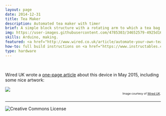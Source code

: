 ```yaml
---
layout: page
date: 2014-12-31
title: Tea Maker
description: Automated tea maker with timer
brief: A simple block structure with a rotating arm to which a tea bag can be attached. With the press of a button, the rotating arm lowers the tea bag and counts several minutes after which the tea bag is raised and an alarm is played. It conveniently automates brewing a cup of tea.
img: https://user-images.githubusercontent.com/4785303/34652579-4925d16e-f3d8-11e7-8873-fe4e560bcf97.jpg
skills: Arduino, making.
featured: <a href="http://www.wired.co.uk/article/automate-your-own-tea-maker">Wired UK Magazine May 2015</a>, <a href="https://blog.adafruit.com/2015/01/12/create-your-own-automated-tea-maker-with-arduino/" target="_blank">Adafruit</a>, <a href="https://hackaday.com/2015/01/28/automated-tea-maker/" target="_blank">Hackaday</a>, Instructables main page.
how-to: full build instructions on <a href="https://www.instructables.com/id/DIY-Automated-Tea-Maker/" target="_blank">Instructables</a>, code available on <a href="https://github.com/alvaropp/teamaker" target="_blank">GitHub</a>.
type: hardware
---
```


<br>

Wired UK wrote a <a href="http://www.wired.co.uk/article/automate-your-own-tea-maker">one-page article</a> about this device in May 2015, including some nice artwork:

<div class="img_single">
    <img class="col three" src="https://wi-images.condecdn.net/image/Rp2607yyDg9/crop/1020/f/teamaker.jpg"/>
</div>
<span style="font-size: 0.65em; float: right">Image courtesy of <a href="http://www.wired.co.uk/article/automate-your-own-tea-maker" target="_ blank">Wired UK</a>.
</span>
<br>

<hr>

<img alt="Creative Commons License" style="border-width:0" src="https://i.creativecommons.org/l/by/4.0/88x31.png"/>
